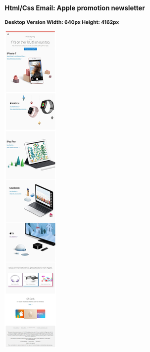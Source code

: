 
## Html/Css Email: Apple promotion newsletter

### Desktop Version Width: 640px  Height: 4162px

![Apple Email](images/screenshot.jpg "Desktop version")
